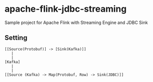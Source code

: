 # apache-flink-jdbc-streaming
Sample project for Apache Flink with Streaming Engine and JDBC Sink

## Setting
```
[[Source(Protobuf)] -> [Sink(Kafka)]] 
   |
   |   
[Kafka]
   |
   |   
[[Source (Kafka) -> Map(Protobuf, Row) -> Sink(JDBC)]]  
```
